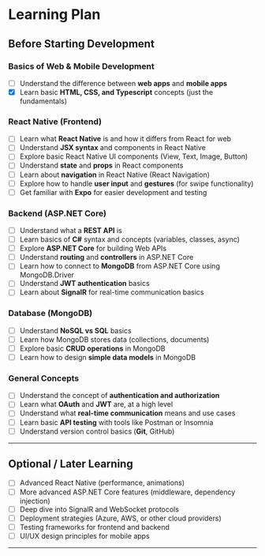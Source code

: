 # Learning Plan

## Before Starting Development

### Basics of Web & Mobile Development
- [ ] Understand the difference between **web apps** and **mobile apps**
- [x] Learn basic **HTML, CSS, and Typescript** concepts (just the fundamentals)

### React Native (Frontend)
- [ ] Learn what **React Native** is and how it differs from React for web
- [ ] Understand **JSX syntax** and components in React Native
- [ ] Explore basic React Native UI components (View, Text, Image, Button)
- [ ] Understand **state** and **props** in React components
- [ ] Learn about **navigation** in React Native (React Navigation)
- [ ] Explore how to handle **user input** and **gestures** (for swipe functionality)
- [ ] Get familiar with **Expo** for easier development and testing

### Backend (ASP.NET Core)
- [ ] Understand what a **REST API** is
- [ ] Learn basics of **C#** syntax and concepts (variables, classes, async)
- [ ] Explore **ASP.NET Core** for building Web APIs
- [ ] Understand **routing** and **controllers** in ASP.NET Core
- [ ] Learn how to connect to **MongoDB** from ASP.NET Core using MongoDB.Driver
- [ ] Understand **JWT authentication** basics
- [ ] Learn about **SignalR** for real-time communication basics

### Database (MongoDB)
- [ ] Understand **NoSQL vs SQL** basics
- [ ] Learn how MongoDB stores data (collections, documents)
- [ ] Explore basic **CRUD operations** in MongoDB
- [ ] Learn how to design **simple data models** in MongoDB

### General Concepts
- [ ] Understand the concept of **authentication and authorization**
- [ ] Learn what **OAuth** and **JWT** are, at a high level
- [ ] Understand what **real-time communication** means and use cases
- [ ] Learn basic **API testing** with tools like Postman or Insomnia
- [ ] Understand version control basics (**Git**, GitHub)

---

## Optional / Later Learning

- [ ] Advanced React Native (performance, animations)
- [ ] More advanced ASP.NET Core features (middleware, dependency injection)
- [ ] Deep dive into SignalR and WebSocket protocols
- [ ] Deployment strategies (Azure, AWS, or other cloud providers)
- [ ] Testing frameworks for frontend and backend
- [ ] UI/UX design principles for mobile apps

---
